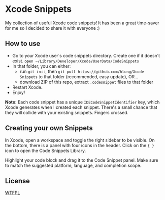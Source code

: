 # Xcode Snippets

My collection of useful Xcode code snippets! It has been a great time-saver for me so I decided to share it with everyone :)

## How to use

- Go to your Xcode user's code snippets directory. Create one if it doesn't exist.
  `open ~/Library/Developer/Xcode/UserData/CodeSnippets`
- In that folder, you can either:
  * run `git init`, then `git pull https://github.com/hlung/Xcode-Snippets` to that folder (recommended, easy update), OR...
  * download ZIP of this repo, extract `.codesnippet` files to that folder
- Restart Xcode.
- Enjoy!

**Note:** Each code snippet has a unique `IDECodeSnippetIdentifier` key, which Xcode generates when I created each snippet. There's a small chance that they will collide with your existing snippets. Fingers crossed.

## Creating your own Snippets

In Xcode, open a workspace and toggle the right sidebar to be visible. On the bottom, there is a panel with four icons in the header. Click on the `{ }` icon to open the Code Snippets Library.

Highlight your code block and drag it to the Code Snippet panel. Make sure to match the suggested platform, language, and completion scope.


## License

[WTFPL](http://www.wtfpl.net/)
